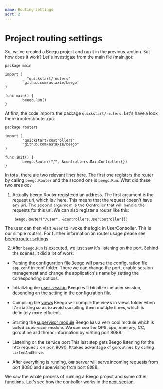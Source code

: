 ```yaml
---
name: Routing settings
sort: 2
---
```


# Project routing settings

So, we've created a Beego project and ran it in the previous section. But how does it work? Let's investigate from the main file (main.go):

	package main
	
	import (
	        _ "quickstart/routers"
	        "github.com/astaxie/beego"
	)
	
	func main() {
	        beego.Run()
	}

At first, the code imports the package `quickstart/routers`. Let's have a look there (routers/router.go):

	package routers

	import (
	        "quickstart/controllers"
	        "github.com/astaxie/beego"
	)

	func init() {
	        beego.Router("/", &controllers.MainController{})
	}

In total, there are two relevant lines here. The first one registers the router by calling `beego.Router` and the second one is `beego.Run`. What did these two lines do?

1. Actually beego.Router registered an address. The first argument is the request uri, which is `/` here. This means that the request doesn't have any uri. The second argument is the Controller that will handle the requests for this uri. We can also register a router like this:

		beego.Router("/user", &controllers.UserController{})
The user can then visit `/user` to invoke the logic in UserController. This is our simple routers. For further information on router usage please see [beego router settings](../mvc/controller/router.md).

2. After `beego.Run` is executed, we just saw it's listening on the port. Behind the scenes, it did a lot of work:
  - Parsing the [configuration file](../mvc/controller/config.md)
    Beego will parse the configuration file `app.conf` in conf folder. There we can change the port, enable session management and change the application's name by setting the corresponding options.

  - Initializing the [user session](../mvc/controller/session.md)
    Beego will initialize the user session, depending on the setting in the configuration file.

  - Compiling the [views](view.md)
    Beego will compile the views in views folder when it's starting so as to avoid compiling them multiple times, which is definitely more efficient.

  - Starting the [supervisor module](../advantage/monitor.md)
    Beego has a very cool module which is called supervisor module. We can see the QPS, cpu, memory, GC, goroutine and thread information by visiting port 8088.

  - Listening on the service port
    This last step gets Beego listening for the http requests on port 8080. It takes advantage of goroutines by calling `ListenAndServe`.

  - After everything is running, our server will serve incoming requests from port 8080 and supervising from port 8088.

We saw the whole process of running a Beego project and some other functions. Let's see how the controller works in the [next section](controller.md).
